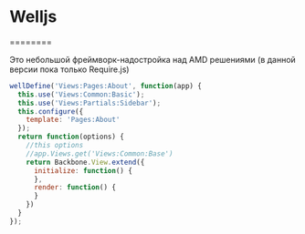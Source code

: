 <h1>Welljs</h1>
========

Это небольшой фреймворк-надостройка над AMD решениями (в данной версии пока только Require.js)

```javascript
wellDefine('Views:Pages:About', function(app) {
  this.use('Views:Common:Basic');
  this.use('Views:Partials:Sidebar');
  this.configure({
    template: 'Pages:About'
  });
  return function(options) {
    //this options
    //app.Views.get('Views:Common:Base')
    return Backbone.View.extend({
      initialize: function() {
      },
      render: function() {
      }
    })
  }
});
```

